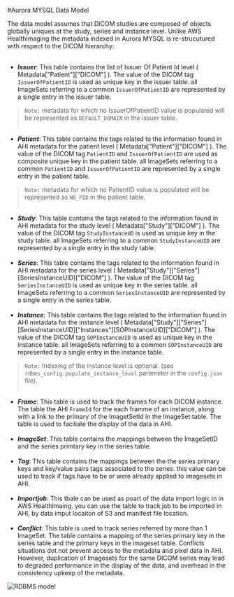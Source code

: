 #Aurora MYSQL Data Model

The data model assumes that DICOM studies are composed of objects globally uniques at the study, series and instance level. Unlike AWS HealthImaging the metadata indexed in Aurora MYSQL is re-strucutured with respect to the DICOM hierarchy:</br></br>
* ***Issuer***: This table contains the list of Issuer Of Patient Id level ( Metadata["Patient"]["DICOM"] ). The value of the DICOM tag `IssuerOfPatientID` is used as unique key in the issuer table. all ImageSets referring to a common `IssuerOfPatientID` are represented by a single entry in the issuer table.
>`Note:` metadata for which no IssuerOfPatientID value is populated will be represented as `DEFAULT_DOMAIN` in the issuer table.
<br /><br />
* ***Patient***: This table contains the tags related to the information found in AHI metadata for the patient level ( Metadata["Patient"]["DICOM"] ). The value of the DICOM tag `PatientID` and `IssuerOfPatientID` are used as composite unique key in the patient table. all ImageSets referring to a common `PatientID` and `IssuerOfPatientID` are represented by a single entry in the patient table. 
>`Note:` metadata for which no PatientID value is populated will be represented as `NO_PID` in the patient table.
<br /><br />
* ***Study***: This table contains the tags related to the information found in AHI metadata for the study level  ( Metadata["Study"]["DICOM"] ). The value of the DICOM tag `StudyInstanceUD` is used as unique key in the study table. all ImageSets referring to a common `StudyInstanceUID` are represented by a single entry in the study table.
<br /><br />
* ***Series***: This table contains the tags related to the information found in AHI metadata for the series level  ( Metadata["Study"]["Series"][SeriesInstanceUID]["DICOM"] ). The value of the DICOM tag `SeriesInstanceUID` is used as unique key in the series table. all ImageSets referring to a common `SeriesInstanceUID` are represented by a single entry in the series table.
<br /><br />
* ***Instance***: This table contains the tags related to the information found in AHI metadata for the instance level  ( Metadata["Study"]["Series"][SeriesInstanceUID]["Instances"][SOPInstanceUID]["DICOM"] ). The value of the DICOM tag `SOPInstanceUID` is used as unique key in the instance table. all ImageSets referring to a common `SOPInstanceUID` are represented by a single entry in the instance table.
>`Note:` Indexing of the instance level is optional. (see `rdbms_config.populate_instance_level` parameter in the `config.json` file).
<br /><br />
* ***Frame***: This table is used to track the frames for each DICOM instance. The table the  AHI `FrameId` for the each framme of an instance, along with a link to the primary of the ImagetSetId in the ImageSet table. The table is used to faciliate the display of the data in AHI.
<br /><br />
* ***ImageSet***: This table contains the mappings between the ImageSetID and the series primtary key in the series table. 
<br /><br />
* ***Tag***: This table contains the mappings between the the series primary keys and key/value pairs tags associated to the series. this value can be used to track if tags have to be or were already applied to imagesets in AHI. 
<br /><br />
* ***Importjob***: This tbale can be used as poart of the data import logic in in AWS HealthImaing. you can use the table to track job to be imported in AHI, by data imput locaiton of S3 and manifest file location.
<br /><br />
* ***Conflict***: This table is used to track series referred by more than 1 ImageSet. The table contains a mapping of the series primary key in the series table and the primary keys in the imageset table. Conflicts situations dot not prevent access to the metadata and pixel data in AHI. However, duplication of Imagesets for the same DICOM series may lead to degraded performance in the display of the data, and overhead in the consistency upkeep of the metadata.


![RDBMS model](/doc/img/RDBMS-schema_1.1.png)